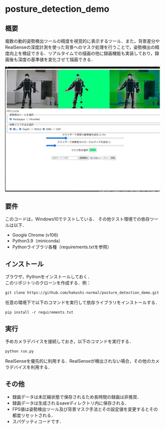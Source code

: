 # posture_detection_demo

## 概要
複数の動的姿勢検出ツールの精度を視覚的に表示するツール．また，背景差分やRealSenseの深度計測を使った背景へのマスク処理を行うことで，姿勢検出の精度向上を検証できる．リアルタイムでの描画の他に録画機能も実装しており，録画後も深度の基準値を変化させて描画できる．

 ![screenshot](https://raw.githubusercontent.com/hakoshi-normal/md_images/main/realsenseGUI_view.png "画面")


## 要件
このコードは，Windows10でテストしている．
その他テスト環境での依存ツールは以下．
* Google Chrome (v106)
* Python3.9（miniconda）
* Pythonライブラリ各種（requirements.txtを参照）

## インストール
ブラウザ，Pythonをインストールしておく．  
このリポジトリのクローンを作成する．例：
```shell
git clone https://github.com/hakoshi-normal/posture_detection_demo.git
```

任意の環境下で以下のコマンドを実行して依存ライブラリをインストールする．
```shell
pip install -r requirements.txt
```

## 実行
予めカメラデバイスを接続しておき，以下のコマンドを実行する．
```shell
python run.py
```
RealSenseを優先的に利用する．RealSenseが検出されない場合，その他のカメラデバイスを利用する．

## その他
* 録画データは未圧縮状態で保存されるため長時間の録画は非推奨．
* 録画データは生成されるsaveディレクトリ内に保存される．
* FPS値は姿勢検出ツール及び背景マスク手法とその設定値を変更するとその都度リセットされる．  
* スパゲッティコードです．
